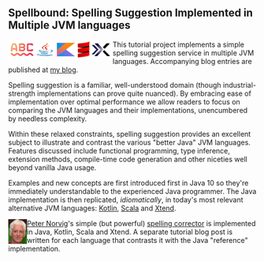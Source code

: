 ## Spellbound: Spelling Suggestion Implemented in Multiple JVM languages

<img src="https://raw.githubusercontent.com/xrrocha/spellbound/master/static/images/spelling-suggestion-strip.png" align="left">

This tutorial project implements a simple spelling suggestion service in
multiple JVM languages. Accompanying blog entries are published at
<a href="https://xrrocha.net/post/spelling-jvm-1-introduction/" target="_blank">my blog</a>.

Spelling suggestion is a familiar, well-understood domain (though
industrial-strength implementations can prove quite nuanced). By embracing 
ease of implementation over optimal performance we allow readers to focus on 
comparing the JVM languages and their implementations, unencumbered by 
needless complexity.

Within these relaxed constraints, spelling suggestion provides an excellent 
subject to illustrate and contrast the various "better Java" JVM languages. 
Features discussed include  functional programming, type inference, 
extension methods, compile-time code generation and other niceties well beyond 
vanilla Java usage.

Examples and new concepts are first introduced first in Java 10 so they're 
immediately understandable to the experienced Java programmer. The Java 
implementation is then replicated, _idiomatically_, in today's most relevant 
alternative JVM languages:
[Kotlin](https://kotlinlang.org/),
[Scala](http://scala-lang.org/) and
[Xtend](http://www.eclipse.org/xtend/).
<br style="clear: both">

<img src="https://raw.githubusercontent.com/xrrocha/spellbound/master/static/images/small-norvig.png" align="left">

[Peter Norvig](https://en.wikipedia.org/wiki/Peter_Norvig)'s simple (but 
powerful) [spelling corrector](http://norvig.com/spell-correct.html) is
implemented in Java, Kotlin, Scala and Xtend. A separate tutorial blog post is 
written for each language that contrasts it with the Java "reference" 
implementation.
